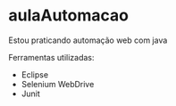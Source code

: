 # aulaAutomacao
Estou praticando automação web com java

Ferramentas utilizadas:
- Eclipse
- Selenium WebDrive
- Junit
